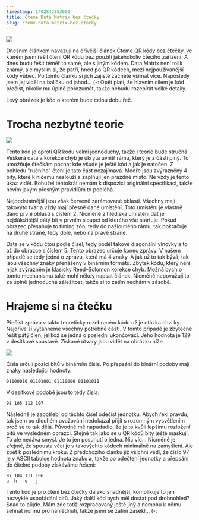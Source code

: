 ```yaml
---
timestamp: 1402842853000
title: Čteme Data Matrix bez čtečky
slug: cteme-data-matrix-bez-ctecky
---
```

![](https://zlmlcz-media.s3-eu-west-1.amazonaws.com/1fc11f25-abc2-453e-abb4-adb31d0ccf17/datamatrix.png)

Dnešním článkem navazuji na dřívější článek [Čteme QR kódy bez čtečky](cteme-qr-kody-bez-ctecky), ve kterém jsem řešil čtení QR kódu bez použití jakéhokoliv čtecího zařízení. A dnes budu řešit téměř to samé, ale s jiným kódem. Data Matrix není tolik známý, ale myslím si, že patří, hned po QR kódech, mezi nejpoužívanější kódy vůbec. Po tomto článku si jich zajisté začnete všímat více. Naposledy jsem jej viděl na balíčku od jahod... (-: Opět platí, že hlavním cílem je kód přečíst, nikoliv mu úplně porozumět, takže nebudu rozebírat velké detaily.

Levý obrázek je kód o kterém bude celou dobu řeč.

# Trocha nezbytné teorie

![](https://zlmlcz-media.s3-eu-west-1.amazonaws.com/0dd271b6-21ea-4c3c-a447-723b76257b50/datamatrix-key.png)

Tento kód je oproti QR kódu velmi jednoduchý, takže i teorie bude stručná. Veškerá data a korekce chyb je ukryta uvnitř rámu, který je z části plný. To umožňuje čtečkám poznat kde všude je ještě kód a jak je natočen. Z pohledu "ručního" čtení je tato část nezajímavá. Modře jsou zvýrazněny 4 bity, které k ničemu neslouží a zaplňují jen prázdné místo. Ne vždy je tento úkaz vidět. Bohužel tentokrát nemám k dispozici originální specifikaci, takže nevím jakým přesným pravidlům to podléhá.

Nejpodstatnější jsou však červeně zarámované oblasti. Všechny mají takovýto tvar a vždy mají přesně dané umístění. Toto umístění je vlastně dáno první oblastí s číslem 2. Nicméně z hlediska umístění dat je nejdůležitější pátý bit v prvním sloupci od kterého vše startuje. Pokud obrazec přesahuje to timing zón, tedy do nažloutlého rámu, tak pokračuje na druhé straně, tedy dole, nebo na pravé straně.

Data se v kódu čtou podle čísel, tedy podél takové diagonální vlnovky a to až do obrazce s číslem 5. Tento obrazec určuje konec zprávy. V našem případě se tedy jedná o zprávu, která má 4 znaky. A jak už to tak bývá, tak jsou všechny znaky přenášeny v binárním formátu. Zbytek kódu, který není nijak zvýrazněn je klasicky Reed–Solomon korekce chyb. Možná bych o tomto mechanismu také mohl někdy napsat článek. Nicméně napovažuji to za úplně jednoduchá záležitost, takže si to zatím nechám v zásobě.

# Hrajeme si na čtečku


Přečíst zprávu v takto teoreticky rozebraném kódu už je otázka chvilky. Najdříve si vytáhneme všechny potřebné části. V tomto případě je zbytečné řešit pátý člen, jelikož se jedná o poslední ukončovací. Jeho hodnota je 129 v desítkové soustavě. Získané útvary jsou vidět na obrázku níže.

![](https://zlmlcz-media.s3-eu-west-1.amazonaws.com/76028c59-4e5f-42f4-a411-3452844a30d2/last.png)

Čísla určují pozici bitů v binárním čísle. Po přepsání do binární podoby mají znaky následující hodnoty:

```
01100010 01101001 01110000 01101011
```

V desítkové podobě jsou to tedy čísla:

```
98 105 112 107
```

Následně je zapotřebí od těchto čísel odečíst jednotku. Abych řekl pravdu, tak jsem po dlouhém uvažování nedokázal přijít s rozumným vysvětlením proč se to tak dělá. Původně mě napadadlo, že je to kvůli lepšímu rozložení bitů ve výsledném obrazci. Stejně tak jako se u QR kódů bity ještě maskují. To ale nedává smysl. Je to jen posunutí o jedna. Nic víc... Nicméně je zřejmé, že spousta věcí je v takovýchto kódech minimálně na zamyšlení. Ale zpět k poslednímu kroku. Z předchozího článku již všichni vědí, že číslo 97 je v ASCII tabulce hodnota znaku **a**, takže po odečtení jednotky a přepsání do čitelné podoby získáváme řešení:

```
97 104 111 106
a  h   o   j
```

Tento kód je pro čtení bez čtečky daleko snadnější, komplikuje to jen nezvyklé uspořádání bitů. Jaký další kód bych měl dostat pod drobnohled? Snad to půjde. Mám zde totiž rozpracovaný ještě jiný a nemohu k němu sehnat normu pro nahlédnutí, takže jsem se zatím zasekl... (-: